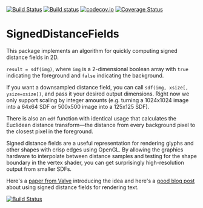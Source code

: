 [![Build Status](https://travis-ci.org/JuliaGraphics/SignedDistanceFields.jl.svg?branch=master)](https://travis-ci.org/JuliaGraphics/SignedDistanceFields.jl)
[![Build status](https://ci.appveyor.com/api/projects/status/ans0khpf1j3hktrs/branch/master?svg=true)](https://ci.appveyor.com/project/SimonDanisch/signeddistancefields-jl/branch/master)
[![codecov.io](http://codecov.io/github/JuliaGraphics/SignedDistanceFields.jl/coverage.svg?branch=master)](http://codecov.io/github/JuliaGraphics/SignedDistanceFields.jl?branch=master)
[![Coverage Status](https://coveralls.io/repos/JuliaGraphics/SignedDistanceFields.jl/badge.svg?branch=master&service=github)](https://coveralls.io/github/JuliaGraphics/SignedDistanceFields.jl?branch=master)

# SignedDistanceFields

This package implements an algorithm for quickly computing signed distance fields in 2D.

`result = sdf(img)`, where `img` is a 2-dimensional boolean array with `true` indicating the foreground and `false` indicating the background.

If you want a downsampled distance field, you can call `sdf(img, xsize[, ysize=xsize])`, and pass it your desired output dimensions. Right now we only support scaling by integer amounts (e.g. turning a 1024x1024 image into a 64x64 SDF or 500x500 image into a 125x125 SDF).

There is also an `edf` function with identical usage that calculates the Euclidean distance transform—the distance from every background pixel to the closest pixel in the foreground.

Signed distance fields are a useful representation for rendering glyphs and other shapes with crisp edges using OpenGL. By allowing the graphics hardware to interpolate between distance samples and testing for the shape boundary in the vertex shader, you can get surprisingly high-resolution output from smaller SDFs.

Here's a [paper from Valve](http://www.valvesoftware.com/publications/2007/SIGGRAPH2007_AlphaTestedMagnification.pdf) introducing the idea and here's a [good blog post](https://www.mapbox.com/blog/text-signed-distance-fields/) about using signed distance fields for rendering text.

[![Build Status](https://travis-ci.org/yurivish/SignedDistanceFields.jl.svg?branch=master)](https://travis-ci.org/yurivish/SignedDistanceFields.jl)
